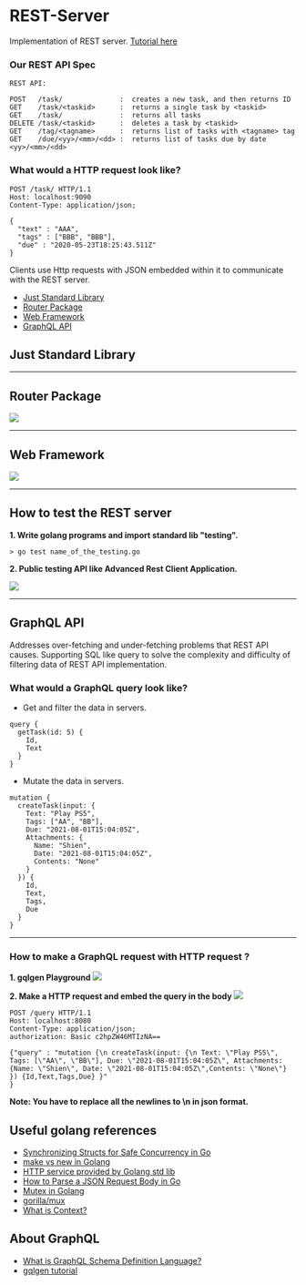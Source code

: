 # REST-Server
Implementation of REST server. [Tutorial here](https://eli.thegreenplace.net/2021/rest-servers-in-go-part-1-standard-library/)

### Our REST API Spec
    REST API:
    
    POST   /task/              :  creates a new task, and then returns ID
    GET    /task/<taskid>      :  returns a single task by <taskid> 
    GET    /task/              :  returns all tasks
    DELETE /task/<taskid>      :  deletes a task by <taskid>
    GET    /tag/<tagname>      :  returns list of tasks with <tagname> tag
    GET    /due/<yy>/<mm>/<dd> :  returns list of tasks due by date <yy>/<mm>/<dd>
    
### What would a HTTP request look like?
```
POST /task/ HTTP/1.1
Host: localhost:9090
Content-Type: application/json;

{
  "text" : "AAA",
  "tags" : ["BBB", "BBB"],
  "due" : "2020-05-23T18:25:43.511Z"
}
```
Clients use Http requests with JSON embedded within it to communicate with the REST server.

* [Just Standard Library](#StandardLib)
* [Router Package](#Router)
* [Web Framework](#WebFramework)
* [GraphQL API](#GraphQL)

## <a name="StandardLib"> Just Standard Library </a>

---

## <a name="Router"> Router Package </a>
<img src="https://i.imgur.com/MIWsXFy.png">

---

## <a name="WebFramework"> Web Framework </a>
<img src="https://i.imgur.com/CyIvjhP.png">

---

## How to test the REST server
**1. Write golang programs and import standard lib "testing".**

    > go test name_of_the_testing.go
    
**2. Public testing API like Advanced Rest Client Application.**

   <img src="https://i.imgur.com/UzxI6P9.png">

---

## <a name="GraphQL"> GraphQL API </a>
Addresses over-fetching and under-fetching problems that REST API causes. Supporting SQL like query to solve the complexity and difficulty of filtering data of REST API implementation.

### What would a GraphQL query look like?
* Get and filter the data in servers.
```
query {
  getTask(id: 5) {
    Id,
    Text
  } 
}
```
* Mutate the data in servers.
```
mutation {
  createTask(input: {
    Text: "Play PS5",
    Tags: ["AA", "BB"],
    Due: "2021-08-01T15:04:05Z",
    Attachments: {
      Name: "Shien",
      Date: "2021-08-01T15:04:05Z",
      Contents: "None"
    }
  }) {
    Id,
    Text,
    Tags,
    Due
  }
}
```

---

### How to make a GraphQL request with HTTP request ?
**1. gqlgen Playground**
    <img src="https://i.imgur.com/DSToRm3.png">

**2. Make a HTTP request and embed the query in the body**
    <img src="https://i.imgur.com/Y3XvmiR.png">
   
    POST /query HTTP/1.1
    Host: localhost:8080
    Content-Type: application/json;
    authorization: Basic c2hpZW46MTIzNA==

    {"query" : "mutation {\n createTask(input: {\n Text: \"Play PS5\", Tags: [\"AA\", \"BB\"], Due: \"2021-08-01T15:04:05Z\", Attachments: {Name: \"Shien\", Date: \"2021-08-01T15:04:05Z\",Contents: \"None\"} }) {Id,Text,Tags,Due} }"
    }
    
    
**Note: You have to replace all the newlines to \n in json format.**
    
## Useful golang references 
* [Synchronizing Structs for Safe Concurrency in Go](https://bbengfort.github.io/2017/02/synchronizing-structs/)
* [make vs new in Golang](https://medium.com/d-d-mag/golang-%E7%AD%86%E8%A8%98-make-%E8%88%87-new-%E7%9A%84%E5%B7%AE%E5%88%A5-68b05c7ce016)
* [HTTP service provided by Golang std lib](https://www.jianshu.com/p/16210100d43d)
* [How to Parse a JSON Request Body in Go](https://www.alexedwards.net/blog/how-to-properly-parse-a-json-request-body)
* [Mutex in Golang](https://tour.golang.org/concurrency/9)
* [gorilla/mux](https://github.com/gorilla/mux)
* [What is Context?](https://zhuanlan.zhihu.com/p/68792989)

## About GraphQL
* [What is GraphQL Schema Definition Language?](https://graphql.org/learn/schema/)
* [gqlgen tutorial](https://www.howtographql.com/graphql-go/1-getting-started/)
